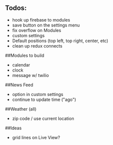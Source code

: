 ## Todos:
- hook up firebase to modules
- save button on the settings menu
- fix overflow on Modules
- custom settings
- Default positions (top left, top right, center, etc)
- clean up redux connects

##Modules to build
- calendar
- clock
- message w/ twilio

##News Feed
- option in custom settings
- continue to update time ("ago")

##Weather (all)
- zip code / use current location

##Ideas
- grid lines on Live View?
